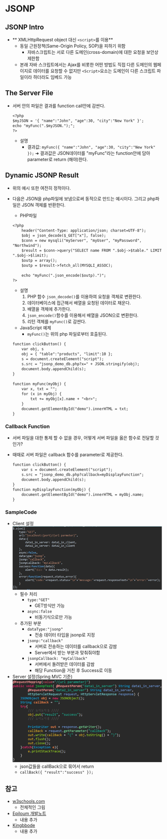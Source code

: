 # JSONP

## JSONP Intro
 - ** XMLHttpRequest object 대신 `<script>`를 이용**
	 - 동일 근원정책(Same-Origin Policy, SOP)을 피하기 위함
		 - 자바스크립트는 서로 다른 도메인(cross-domain)에 대한 요청을 보안상 제한함
	 - 본래 자바 스크립트에서는 Ajax를 비롯한 어떤 방법도 직접 다른 도메인의 웹페이지로 데이터를 요청할 수 없지만 `<Script>`요소는 도메인이 다른 스크립트 파일이라 하더라도 임베드 가능

## The Server File
 - 서버 안의 파일은 결과를 function call안에 감싼다.
	```
	<?php
	$myJSON = '{ "name":"John", "age":30, "city":"New York" }';
	echo "myFunc(".$myJSON.");";
	?>
	```
	 - 설명
		 - 결과값: `myFunc({ "name":"John", "age":30, "city":"New York" });`
		 ➜ 결과값은 JSON데이터를 "myFunc"라는 function안에 담아 parameter로 return (해야)한다.

## Dynamic JSONP Result
 - 위의 예시 또한 여전히 정적이다.
 - 다음은 JSON을 php파일에 보냄으로써 동적으로 만드는 예시이다. 그리고 php파일은 JSON 객체를 반환한다.
	 - PHP파일

	```
	<?php
		header("Content-Type: application/json; charset=UTF-8");
		$obj = json_decode($_GET["x"], false);
		$conn = new mysqli("myServer", "myUser", "myPassword", "Northwind");	
		$result = $conn->query("SELECT name FROM ".$obj->$table." LIMIT ".$obj->$limit);
		$outp = array();
		$outp = $result->fetch_all(MYSQLI_ASSOC);

		echo "myFunc(".json_encode($outp).")";
	?>
	```

	 - 설명
		 1. PHP 함수 `json_decode()`를 이용하여 요청을 객체로 변환한다.
		 2. 데이터베이스에 접근해서 배열을 요청된 데이터로 채운다.
		 3. 배열을 객체에 추가한다.
		 4. `json_encode()`함수를 이용해서 배열을 JSON으로 변환한다.
		 5. 리턴 객체를 `myFunc()`로 감싼다.
	 - JavaScript 예제
		 - `myFunc()`는 위의 php 파일로부터 호출된다.

	```
	function clickButton() {
		var obj, s
		obj = { "table":"products", "limit":10 };
		s = document.createElement("script");
		s.src = "jsonp_demo_db.php?x=" + JSON.stringify(obj);
		document.body.appendChild(s);
	}

	function myFunc(myObj) {
		var x, txt = "";
		for (x in myObj) {
			txt += myObj[x].name + "<br>";
		}
		document.getElementById("demo").innerHTML = txt;
	}
	```

### Callback Function
 - 서버 파일을 대한 통제 할 수 없을 경우, 어떻게 서버 파일을 옳은 함수로 전달할 것인가?
 - 때때로 서버 파일은 callback 함수를 parameter로 제공한다.

	```
	function clickButton() {
		var s = document.createElement("script");
		s.src = "jsonp_demo_db.php?callback=myDisplayFunction";
		document.body.appendChild(s);
	}
	function myDisplayFunction(myObj) {
		document.getElementById("demo").innerHTML = myObj.name;
	}
	```

### SampleCode
 - Client 설정
<img src="../image/javascript/jsonp/jsonp_client.png"></img>
	 - 필수 처리
	 	 - `type:"GET"`
	 	 	 - GET방식만 가능
	 	 - `async:false`
	 	 	 - 비동기식으로만 가능
	 - 추가된 부분
		 - `dataType:"jsonp"`
			 - 전송 데이터 타입을 jsonp로 지정
		 - `jsonp:"callback"`
			 - 서버로 전송하는 데이터를 callback으로 감쌈
			 - Server에서 받는 부분과 맞춰줘야함
		 - `jsonpCallback: "myCallback"`
			 - 서버에서 돌려받은 데이터를 감쌈
			 - 해당 Function을 거친 후 Success로 이동  
 - Server 설정(Spring MVC 기준)
<img src="../image/javascript/jsonp/jsonp_server.png"></img>
	 - json값들을 callBack으로 묶어서 return
	 - `callBack({ "result":"success" });`

## 참고
 - [w3schools.com](https://www.w3schools.com/js/js_json_jsonp.asp "JSONP")
	 - 전체적인 그림
 - [Epiloum 개발노트](http://dev.epiloum.net/1311 "자바스크립트 예제로 살펴보는 JSONP의 기본원리")
	 - 내용 추가
 - [Kingbbode](http://kingbbode.tistory.com/26 "JSONP 알고쓰자")
 	 - 내용 추가
